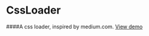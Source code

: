 CssLoader
=============

####A css loader, inspired by medium.com.  [View demo](http://davidecalignano.it/project/files/css-loader/loader.html)